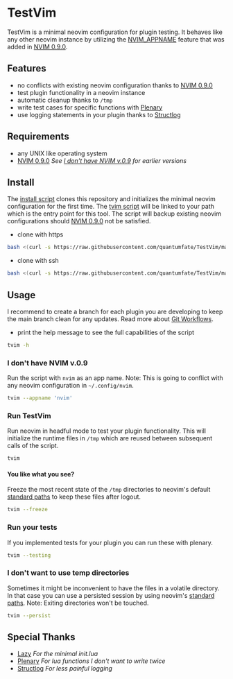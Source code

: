 # TestVim

TestVim is a minimal neovim configuration for plugin testing. It behaves like any other neovim instance by utilizing the [NVIM_APPNAME](https://neovim.io/doc/user/starting.html#%24NVIM_APPNAME) feature that was added in [NVIM 0.9.0](https://github.com/neovim/neovim/releases/tag/v0.9.0).

## Features

- no conflicts with existing neovim configuration thanks to [NVIM 0.9.0](https://github.com/neovim/neovim/releases/tag/v0.9.0)
- test plugin functionality in a neovim instance
- automatic cleanup thanks to `/tmp`
- write test cases for specific functions with [Plenary](https://github.com/nvim-lua/plenary.nvim)
- use logging statements in your plugin thanks to [Structlog](https://github.com/Tastyep/structlog.nvim)

## Requirements

- any UNIX like operating system
- [NVIM 0.9.0](https://github.com/neovim/neovim/releases/tag/v0.9.0) *See [I don't have NVIM v.0.9](#i-dont-have-nvim-v09) for earlier versions*

## Install

The [install script](./scripts/install) clones this repository and initializes the minimal neovim configuration for the first time. The [tvim script](./scripts/tvim) will be linked to your path which is the entry point for this tool. The script will backup existing neovim configurations should [NVIM 0.9.0](https://github.com/neovim/neovim/releases/tag/v0.9.0) not be satisfied.

- clone with https

```bash
bash <(curl -s https://raw.githubusercontent.com/quantumfate/TestVim/main/scripts/install)
```

- clone with ssh

```bash
bash <(curl -s https://raw.githubusercontent.com/quantumfate/TestVim/main/scripts/install) --ssh
```

## Usage

I recommend to create a branch for each plugin you are developing to keep the main branch clean for any updates. Read more about [Git Workflows](https://docs.github.com/en/get-started/quickstart/github-flow).

- print the help message to see the full capabilities of the script

```bash
tvim -h
```

### I don't have NVIM v.0.9

Run the script with `nvim` as an app name. Note: This is going to conflict with any neovim configuration in `~/.config/nvim`.

```bash
tvim --appname 'nvim'
```

### Run TestVim

Run neovim in headful mode to test your plugin functionality. This will initialize the runtime files in `/tmp` which are reused between subsequent calls of the script.

```bash
tvim
```

#### You like what you see?

Freeze the most recent state of the `/tmp` directories to neovim's default [standard paths](https://neovim.io/doc/user/starting.html#standard-path) to keep these files after logout.

```bash
tvim --freeze
```

### Run your tests

If you implemented tests for your plugin you can run these with plenary.

```bash
tvim --testing
```

### I don't want to use temp directories

Sometimes it might be inconvenient to have the files in a volatile directory. In that case you can use a persisted session by using neovim's [standard paths](https://neovim.io/doc/user/starting.html#standard-path). Note: Exiting directories won't be touched.

```bash
tvim --persist
```

## Special Thanks

- [Lazy](https://github.com/folke/lazy.nvim) *For the minimal init.lua*
- [Plenary](https://github.com/nvim-lua/plenary.nvim) *For lua functions I don't want to write twice*
- [Structlog](https://github.com/Tastyep/structlog.nvim) *For less painful logging*
